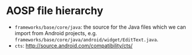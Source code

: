 # AOSP file hierarchy

-   `frameworks/base/core/java`: the source for the Java files which we can import from Android projects, e.g. `frameworks/base/core/java/android/widget/EditText.java`.
-   `cts`: <http://source.android.com/compatibility/cts/>
